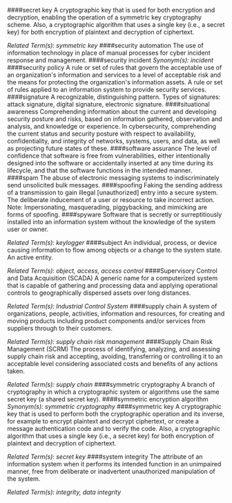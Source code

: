 ####secret key
A cryptographic key that is used for both encryption and decryption, enabling the operation of a symmetric key cryptography scheme. Also, a cryptographic algorithm that uses a single key (i.e., a secret key) for both encryption of plaintext and decryption of ciphertext.

*Related Term(s): symmetric key*
####security automation
The use of information technology in place of manual processes for cyber incident response and management.
####security incident
*Synonym(s): incident*
####security policy
A rule or set of rules that govern the acceptable use of an organization's information and services to a level of acceptable risk and the means for protecting the organization's information assets. A rule or set of rules applied to an information system to provide security services.
####signature
A recognizable, distinguishing pattern. Types of signatures: attack signature, digital signature, electronic signature.
####situational awareness
Comprehending information about the current and developing security posture and risks, based on information gathered, observation and analysis, and knowledge or experience. In cybersecurity, comprehending the current status and security posture with respect to availability, confidentiality, and integrity of networks, systems, users, and data, as well as projecting future states of these.
####software assurance
The level of confidence that software is free from vulnerabilities, either intentionally designed into the software or accidentally inserted at any time during its lifecycle, and that the software functions in the intended manner.
####spam
The abuse of electronic messaging systems to indiscriminately send unsolicited bulk messages.
####spoofing
Faking the sending address of a transmission to gain illegal [unauthorized] entry into a secure system. The deliberate inducement of a user or resource to take incorrect action. Note: Impersonating, masquerading, piggybacking, and mimicking are forms of spoofing.
####spyware
Software that is secretly or surreptitiously installed into an information system without the knowledge of the system user or owner.

*Related Term(s): keylogger*
####subject
An individual, process, or device causing information to flow among objects or a change to the system state. An active entity.

*Related Term(s): object, access, access control*
####Supervisory Control and Data Acquisition (SCADA)
A generic name for a computerized system that is capable of gathering and processing data and applying operational controls to geographically dispersed assets over long distances.

*Related Term(s): Industrial Control System*
####supply chain
A system of organizations, people, activities, information and resources, for creating and moving products including product components and/or services from suppliers through to their customers.

*Related Term(s): supply chain risk management*
####Supply Chain Risk Management (SCRM)
The process of identifying, analyzing, and assessing supply chain risk and accepting, avoiding, transferring or controlling it to an acceptable level considering associated costs and benefits of any actions taken.

*Related Term(s): supply chain*
####symmetric cryptography
A branch of cryptography in which a cryptographic system or algorithms use the same secret key (a shared secret key).
####symmetric encryption algorithm
*Synonym(s): symmetric cryptography*
####symmetric key
A cryptographic key that is used to perform both the cryptographic operation and its inverse, for example to encrypt plaintext and decrypt ciphertext, or create a message authentication code and to verify the code. Also, a cryptographic algorithm that uses a single key (i.e., a secret key) for both encryption of plaintext and decryption of ciphertext.

*Related Term(s): secret key*
####system integrity
The attribute of an information system when it performs its intended function in an unimpaired manner, free from deliberate or inadvertent unauthorized manipulation of the system.

*Related Term(s): integrity, data integrity*